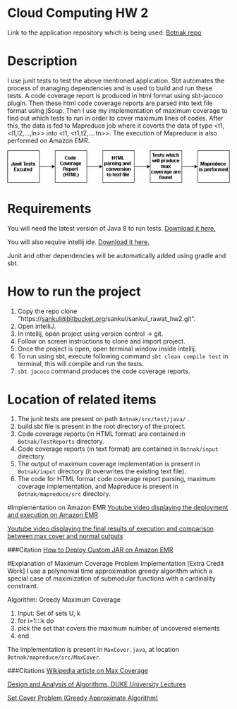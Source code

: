 Cloud Computing HW 2
======

Link to the application repository which is being used:
[Botnak repo](https://github.com/Gocnak/Botnak)

# Description
I use junit tests to test the above mentioned application. 
Sbt automates the process of managing dependencies and is used to build and run these tests. 
A code coverage report is produced in html format using sbt-jacoco plugin.
Then these html code coverage reports are parsed into text file format using jSoup.
Then I use my implementation of maximum coverage to find out which tests to run in 
order to cover maximum lines of codes. After this, the data is fed to Mapreduce job where
it coverts the data of type <t1, <l1,l2,...,ln>> into <l1, <t1,t2,....tn>>. 
The execution of Mapreduce is also performed on Amazon EMR.

![picture](images/flow.jpg)

# Requirements
You will need the latest version of Java 8 to run tests. [Download it here.](http://www.oracle.com/technetwork/java/javase/downloads/jre8-downloads-2133155.html)

You will also require intellij ide. [Download it here.](https://www.jetbrains.com/idea/download/#section=windows)

Junit and other dependencies will be automatically added using gradle and sbt.

# How to run the project
1. Copy the repo clone "https://sankul@bitbucket.org/sankul/sankul_rawat_hw2.git".
2. Open intelliJ.
3. In intellij, open project using version control -> git.
4. Follow on screen instructions to clone and import project.
5. Once the project is open, open terminal window inside intellij.
6. To run using sbt, execute following command `sbt clean compile test` in terminal, this will compile and run the tests.
7. `sbt jacoco` command produces the code coverage reports.    

# Location of related items
1. The junit tests are present on path `Botnak/src/test/java/` .
2. build.sbt file is present in the root directory of the project.
3. Code coverage reports (in HTML format) are contained in `Botnak/TestReports` directory.
4. Code coverage reports (in text format) are contained in `Botnak/input` directory.
5. The output of maximum coverage implementation is present in `Botnak/input` directory 
(it overwrites the existing text file).
6. The code for HTML format code coverage report parsing, maximum coverage implementation, 
and Mapreduce is present in `Botnak/mapreduce/src` directory.

#Implementation on Amazon EMR
[Youtube video displaying the deployment and execution on Amazon EMR](https://youtu.be/9PxlI-Z-Qtw)

[Youtube video displaying the final results of execution and comparison between max cover and normal outputs](https://youtu.be/u_eVzI5V-d0)

###Citation
[How to Deploy Custom JAR on Amazon EMR](https://www.youtube.com/watch?v=qyRxq8YwZcU)

#Explanation of Maximum Coverage Problem Implementation [Extra Credit Work]
I use a polynomial time approximation greedy algorithm which a special case of 
maximization of submodular functions with a cardinality constraint.

Algorithm: Greedy Maximum Coverage

1. Input: Set of sets U, k
2. for i=1:::k do 
3.    pick the set that covers the maximum number of uncovered elements 
4. end

The implementation is present in `MaxCover.java`, at location `Botnak/mapreduce/src/MaxCover`.

###Citations
[Wikipedia article on Max Coverage](https://en.wikipedia.org/wiki/Maximum_coverage_problem)

[Design and Analysis of Algorithms, DUKE University Lectures](https://www.cs.duke.edu/courses/fall13/compsci530/notes/lec16.pdf)

[Set Cover Problem (Greedy Approximate Algorithm)](http://www.geeksforgeeks.org/set-cover-problem-set-1-greedy-approximate-algorithm/)